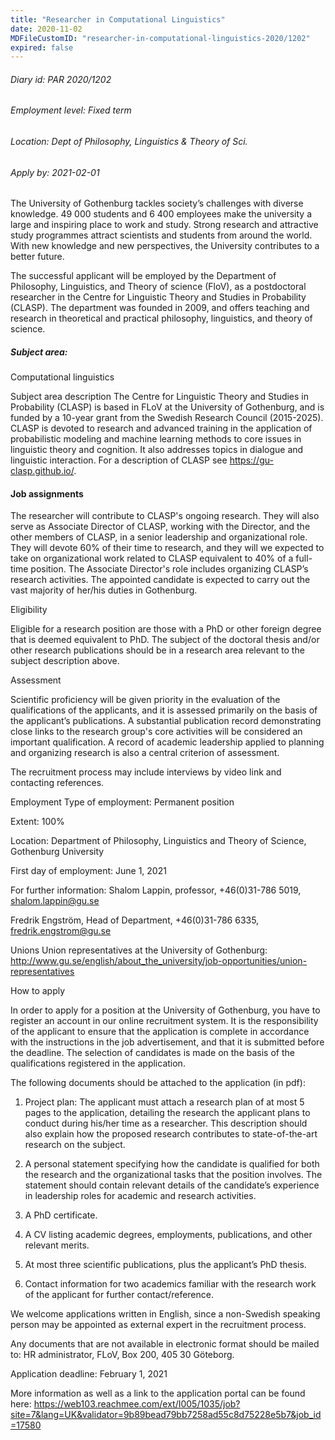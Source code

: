 ```yaml
---
title: "Researcher in Computational Linguistics"
date: 2020-11-02
MDFileCustomID: "researcher-in-computational-linguistics-2020/1202"
expired: false
---
```


###### Diary id: PAR 2020/1202
###### Employment level: Fixed term
###### Location: Dept of Philosophy, Linguistics & Theory of Sci.
###### Apply by: 2021-02-01


The University of Gothenburg tackles society’s challenges with diverse knowledge. 49 000 students and 6 400 employees make the university a large and inspiring place to work and study. Strong research and attractive study programmes attract scientists and students from around the world. With new knowledge and new perspectives, the University contributes to a better future.

The successful applicant will be employed by the Department of Philosophy, Linguistics, and Theory of science (FloV), as a postdoctoral researcher in the Centre for Linguistic Theory and Studies in Probability (CLASP). The department was founded in 2009, and offers teaching and research in theoretical and practical philosophy, linguistics, and theory of science. 

 

##### Subject area:
Computational linguistics

Subject area description
The Centre for Linguistic Theory and Studies in Probability (CLASP) is based in FLoV at the University of Gothenburg, and is funded by a 10-year grant from the Swedish Research Council (2015-2025). CLASP is devoted to research and advanced training in the application of probabilistic modeling and machine learning methods to core issues in linguistic theory and cognition. It also addresses topics in dialogue and linguistic interaction. For a description of CLASP see https://gu-clasp.github.io/.

#### Job assignments
The researcher will contribute to CLASP's ongoing research. They will also serve as Associate Director of CLASP, working with the Director, and the other members of CLASP, in a senior leadership and organizational role. They will devote 60% of their time to research, and they will we expected to take on organizational work related to CLASP equivalent to 40% of a full-time position. The Associate Director's role includes organizing CLASP’s research activities. The appointed candidate is expected to carry out the vast majority of her/his duties in Gothenburg.

Eligibility

Eligible for a research position are those with a PhD or other foreign degree that is deemed equivalent to PhD. The subject of the doctoral thesis and/or other research publications should be in a research area relevant to the subject description above.

Assessment

Scientific proficiency will be given priority in the evaluation of the qualifications of the applicants, and it is assessed primarily on the basis of the applicant’s publications. A substantial publication record demonstrating close links to the research group's core activities will be considered an important qualification. A record of academic leadership applied to planning and organizing research is also a central criterion of assessment.

The recruitment process may include interviews by video link and contacting references.

Employment
Type of employment: Permanent position

Extent: 100%

Location: Department of Philosophy, Linguistics and Theory of Science, Gothenburg University

First day of employment: June 1, 2021
 

For further information:
Shalom Lappin, professor, +46(0)31-786 5019, shalom.lappin@gu.se

Fredrik Engström, Head of Department, +46(0)31-786 6335, fredrik.engstrom@gu.se


Unions
Union representatives at the University of Gothenburg: http://www.gu.se/english/about_the_university/job-opportunities/union-representatives


How to apply

In order to apply for a position at the University of Gothenburg, you have to register an account in our online recruitment system. It is the responsibility of the applicant to ensure that the application is complete in accordance with the instructions in the job advertisement, and that it is submitted before the deadline. The selection of candidates is made on the basis of the qualifications registered in the application.

The following documents should be attached to the application (in pdf):

 1. Project plan: The applicant must attach a research plan of at most 5 pages to the application, detailing the research the applicant plans to conduct during his/her time as a researcher. This description should also explain how the proposed research contributes to state-of-the-art research on the subject.

 2. A personal statement specifying how the candidate is qualified for both the research and the organizational tasks that the position involves. The statement should contain relevant details of the candidate’s experience in leadership roles for academic and research activities.

 3. A PhD certificate.
 
 4. A CV listing academic degrees, employments, publications, and other relevant merits.

 5. At most three scientific publications, plus the applicant’s PhD thesis.

 6. Contact information for two academics familiar with the research work of the applicant for further contact/reference. 

We welcome applications written in English, since a non-Swedish speaking person may be appointed as external expert in the recruitment process.

Any documents that are not available in electronic format should be mailed to: HR administrator, FLoV, Box 200, 405 30 Göteborg. 


Application deadline: February 1, 2021

More information as well as a link to the application portal can be found here: https://web103.reachmee.com/ext/I005/1035/job?site=7&lang=UK&validator=9b89bead79bb7258ad55c8d75228e5b7&job_id=17580
